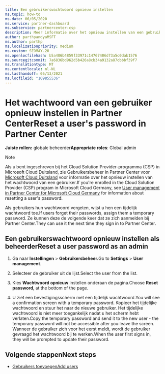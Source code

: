 ```yaml
---
title: Een gebruikerswachtwoord opnieuw instellen
ms.topic: how-to
ms.date: 06/05/2020
ms.service: partner-dashboard
ms.subservice: partnercenter-csp
description: Meer informatie over het opnieuw instellen van een gebruikerswachtwoord in Partner Center. Gebruikers ontvangen een tijdelijk wachtwoord de volgende keer dat ze zich aanmelden bij Partner Center.
author: parthpandyaMSFT
ms.author: parthp
ms.localizationpriority: medium
ms.custom: SEOMAY.20
ms.openlocfilehash: b5a486b4859f33971c14767406d73a5c0dab1576
ms.sourcegitcommit: 7a6836bd962d5b426a8cb34a9132a87cbbbf39f7
ms.translationtype: MT
ms.contentlocale: nl-NL
ms.lasthandoff: 05/13/2021
ms.locfileid: "109855536"
---
```

# <a name="reset-a-users-password-in-partner-center"></a><span data-ttu-id="d0288-104">Het wachtwoord van een gebruiker opnieuw instellen in Partner Center</span><span class="sxs-lookup"><span data-stu-id="d0288-104">Reset a user's password in Partner Center</span></span>

<span data-ttu-id="d0288-105">**Juiste rollen:** globale beheerder</span><span class="sxs-lookup"><span data-stu-id="d0288-105">**Appropriate roles**: Global admin</span></span>

> [!NOTE]  
> <span data-ttu-id="d0288-106">Als u bent ingeschreven bij het Cloud Solution Provider-programma (CSP) in Microsoft Cloud Duitsland, zie Gebruikersbeheer in Partner Center voor [Microsoft Cloud Duitsland](user-management-in-partner-center-for-microsoft-cloud-germany.md) voor informatie over het opnieuw instellen van het wachtwoord van een gebruiker.</span><span class="sxs-lookup"><span data-stu-id="d0288-106">If you're enrolled in the Cloud Solution Provider (CSP) program in Microsoft Cloud Germany, see [User management in Partner Center for Microsoft Cloud Germany](user-management-in-partner-center-for-microsoft-cloud-germany.md) for information about resetting a user's password.</span></span>

<span data-ttu-id="d0288-107">Als gebruikers hun wachtwoord vergeten, wijst u hen een tijdelijk wachtwoord toe.</span><span class="sxs-lookup"><span data-stu-id="d0288-107">If users forget their passwords, assign them a temporary password.</span></span> <span data-ttu-id="d0288-108">Ze kunnen deze de volgende keer dat ze zich aanmelden bij Partner Center.</span><span class="sxs-lookup"><span data-stu-id="d0288-108">They can use it the next time they sign in to Partner Center.</span></span>

## <a name="reset-a-user-password-as-an-admin"></a><span data-ttu-id="d0288-109">Een gebruikerswachtwoord opnieuw instellen als beheerder</span><span class="sxs-lookup"><span data-stu-id="d0288-109">Reset a user password as an admin</span></span>

1. <span data-ttu-id="d0288-110">Ga naar **Instellingen** &gt; **Gebruikersbeheer.**</span><span class="sxs-lookup"><span data-stu-id="d0288-110">Go to **Settings** &gt; **User management**.</span></span>

2. <span data-ttu-id="d0288-111">Selecteer de gebruiker uit de lijst.</span><span class="sxs-lookup"><span data-stu-id="d0288-111">Select the user from the list.</span></span>

3. <span data-ttu-id="d0288-112">Kies **Wachtwoord opnieuw** instellen onderaan de pagina.</span><span class="sxs-lookup"><span data-stu-id="d0288-112">Choose **Reset password**, at the bottom of the page.</span></span>

4. <span data-ttu-id="d0288-113">U ziet een bevestigingsscherm met een tijdelijk wachtwoord.</span><span class="sxs-lookup"><span data-stu-id="d0288-113">You will see a confirmation screen with a temporary password.</span></span> <span data-ttu-id="d0288-114">Kopieer het tijdelijke wachtwoord en stuur het naar de nieuwe gebruiker. Het tijdelijke wachtwoord is niet meer toegankelijk nadat u het scherm hebt verlaten.</span><span class="sxs-lookup"><span data-stu-id="d0288-114">Copy the temporary password and send it to the new user - the temporary password will not be accessible after you leave the screen.</span></span> <span data-ttu-id="d0288-115">Wanneer de gebruiker zich voor het eerst meldt, wordt de gebruiker gevraagd het wachtwoord bij te werken.</span><span class="sxs-lookup"><span data-stu-id="d0288-115">When the user first signs in, they will be prompted to update their password.</span></span>

## <a name="next-steps"></a><span data-ttu-id="d0288-116">Volgende stappen</span><span class="sxs-lookup"><span data-stu-id="d0288-116">Next steps</span></span>

- [<span data-ttu-id="d0288-117">Gebruikers toevoegen</span><span class="sxs-lookup"><span data-stu-id="d0288-117">Add users</span></span>](create-user-accounts-and-set-permissions.md)